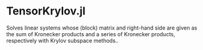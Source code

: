 # TensorKrylov.jl
Solves linear systems whose (block) matrix and right-hand side are given as the sum of Kronecker products and a series of Kronecker products, respectively with Krylov subspace methods.. 
